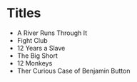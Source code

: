 # Titles

- A River Runs Through It
- Fight Club
- 12 Years a Slave
- The Big Short
- 12 Monkeys
- Ther Curious Case of Benjamin Button
